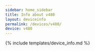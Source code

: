 ```yaml
---
sidebar: home_sidebar
title: Info about v480
layout: deviceinfo
permalink: /devices/v480/
device: v480
---
```

{% include templates/device_info.md %}

